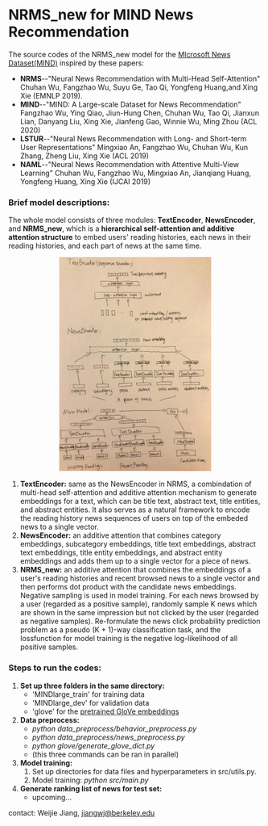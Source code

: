 # NRMS_new for MIND News Recommendation 

The source codes of the NRMS_new model for the [MIcrosoft News Dataset(MIND)](https://msnews.github.io/) inspired by these papers:

* **NRMS**--"Neural News Recommendation with Multi-Head Self-Attention" Chuhan Wu, Fangzhao Wu, Suyu Ge, Tao Qi, Yongfeng Huang,and Xing Xie (EMNLP 2019). 
* **MIND**--"MIND: A Large-scale Dataset for News Recommendation" Fangzhao Wu, Ying Qiao, Jiun-Hung Chen, Chuhan Wu, Tao Qi, Jianxun Lian, Danyang Liu, Xing Xie, Jianfeng Gao, Winnie Wu, Ming Zhou (ACL 2020)
* **LSTUR**--"Neural News Recommendation with Long- and Short-term User Representations" Mingxiao An, Fangzhao Wu, Chuhan Wu, Kun Zhang, Zheng Liu, Xing Xie (ACL 2019)
* **NAML**--"Neural News Recommendation with Attentive Multi-View Learning" Chuhan Wu, Fangzhao Wu, Mingxiao An, Jianqiang Huang, Yongfeng Huang, Xing Xie (IJCAI 2019)

### Brief model descriptions:

The whole model consists of three modules: **TextEncoder**, **NewsEncoder**, and **NRMS_new**, which is a **hierarchical self-attention and additive attention structure** to embed users' reading histories, each news in their reading histories, and each part of news at the same time. 
<p align='center'><img src="model.png", width=60%>

1. **TextEncoder:** same as the NewsEncoder in NRMS, a combindation of multi-head self-attention and additive attention mechanism to generate embeddings for a text, which can be title text, abstract text, title entities, and abstract entities. It also serves as a natural framework to encode the reading history news sequences of users on top of the embeded news to a single vector.
2. **NewsEncoder:** an additive attention that combines category embeddings, subcategory embeddings, title text embeddings, abstract text embeddings, title entity embeddings, and abstract entity embeddings and adds them up to a single vector for a piece of news.
3. **NRMS_new:** an additive attention that combines the embeddings of a user's reading histories and recent browsed news to a single vector and then performs dot product with the candidate news embeddings. Negative sampling is used in  model training. For each news browsed by a user (regarded as a positive sample), randomly sample K news which are shown in the same impression but not clicked by the user (regarded as negative samples). Re-formulate the news click probability prediction problem as a pseudo (K + 1)-way classification task, and the lossfunction for model training is the negative log-likelihood of all positive samples.

### Steps to run the codes:

1. **Set up three folders in the same directory:**   
	* 'MINDlarge\_train' for training data
	* 'MINDlarge\_dev' for validation data
	* 'glove' for the [pretrained GloVe embeddings](http://nlp.stanford.edu/data/glove.840B.300d.zip)
2. **Data preprocess:**
	* _python data\_preprocess/behavior\_preprocess.py_
	* _python data\_preprocess/news\_preprocess.py_
	* *python glove/generate\_glove\_dict.py*
	 * 	(this three commands can be ran in parallel)
3. **Model training:**
	1. 	Set up directories for data files and hyperparameters in src/utils.py.
	2. Model training: _python src/main.py_
3. **Generate ranking list of news for test set:**
	* 	upcoming... 


contact: Weijie Jiang, jiangwj@berkeley.edu	

